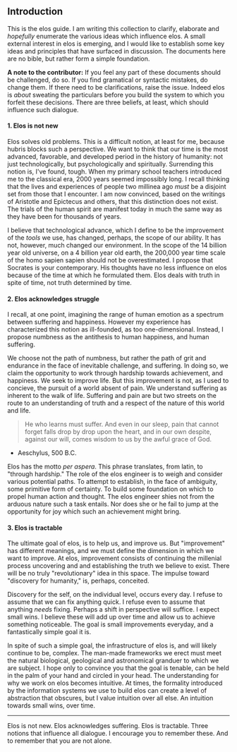 Introduction
------------

This is the elos guide. I am writing this collection to clarify, elaborate and _hopefully_ enumerate the various ideas which influence elos. A small external interest in elos is emerging, and I would like to establish some key ideas and principles that have surfaced in discussion. The documents here are no bible, but rather form a simple foundation.

**A note to the contributor:** If you feel any part of these documents should be challenged, do so. If you find gramatical or syntactic mistakes, do change them. If there need to be clarifications, raise the issue. Indeed elos is _about_ sweating the particulars before you build the system to which you forfeit these decisions. There are three beliefs, at least, which should influence such dialogue.

#### 1. Elos is not new

Elos solves old problems. This is a difficult notion, at least for me, because hubris blocks such a perspective. We want to think that our time is the most advanced, favorable, and developed period in the history of humanity: not just technologically, but psychologically and spiritually. Surrending this notion is, I've found, tough. When my primary school teachers introduced me to the classical era, 2000 years seemed impossibly long. I recall thinking that the lives and experiences of people two millinea ago _must_ be a disjoint set from those that I encounter. I am now convinced, based on the writings of Aristotle and Epictecus and others, that this distinction does not exist. The trials of the human spirit are manifest today in much the same way as they have been for thousands of years.

I believe that technological advance, which I define to be the improvement of the _tools_ we use, has changed, perhaps, the scope of our ability. It has not, however, much changed our environment. In the scope of the 14 billion year old universe, on a 4 billion year old earth, the 200,000 year time scale of the homo sapien sapien should not be overestimated. I propose that Socrates is your contemporary. His thoughts have no less influence on elos because of the time at which he formulated them. Elos deals with truth in spite of time, not truth determined by time.

#### 2. Elos acknowledges struggle

I recall, at one point, imagining the range of human emotion as a spectrum between suffering and happiness. However my experience has characterized this notion as ill-founded, as too one-dimensional. Instead, I propose numbness as the antithesis to human happiness, and human suffering. 

We choose not the path of numbness, but rather the path of grit and endurance in the face of inevitable challenge, and suffering. In doing so, we claim the opportunity to work through hardship towards achievement, and happiness. We seek to improve life. But this improvement is not, as I used to concieve, the pursuit of a world absent of pain. We understand suffering as inherent to the walk of life. Suffering and pain are but two streets on the route to an understanding of truth and a respect of the nature of this world and life.

> He who learns must suffer.
> And even in our sleep, pain that cannot forget
> falls drop by drop upon the heart,
> and in our own despite, against our will,
> comes wisdom to us by the awful grace of God.
- Aeschylus, 500 B.C.

Elos has the motto _per aspera_. This phrase translates, from latin, to "through hardship." The role of the elos engineer is to weigh and consider various potential paths. To attempt to establish, in the face of ambiguity, some primitive form of certainty. To build some foundation on which to propel human action and thought. The elos engineer shies not from the arduous nature such a task entails. Nor does she or he fail to jump at the opportunity for joy which such an achievement might bring.

#### 3. Elos is tractable

The ultimate goal of elos, is to help us, and improve us. But "improvement" has different meanings, and we must define the dimension in which we want to improve. At elos, improvement consists of continuing the millenial process uncovering and and establishing the truth we believe to exist. There will be no truly "revolutionary" idea in this space. The impulse toward "discovery for humanity," is, perhaps, conceited.

Discovery for the self, on the individual level, occurs every day. I refuse to assume that we can fix anything quick. I refuse even to assume that anything *needs* fixing. Perhaps a shift in perspective will suffice. I expect small wins. I believe these will add up over time and allow us to achieve something noticeable. The goal is small improvements everyday, and a fantastically simple goal it is.

In spite of such a simple goal, the infrastructure of elos is, and will likely continue to be, complex. The man-made frameworks we erect must meet the natural biological, geological and astronomical granduer to which we are subject. I hope only to convince you that the goal is tenable, can be held in the palm of your hand and circled in your head. The understanding for why we work on elos becomes intuitive. At times, the formality introduced by the information systems we use to build elos can create a level of abstraction that obscures, but I value intuition over all else. An intuition towards small wins, over time.

------------------------

Elos is not new. Elos acknowledges suffering. Elos is tractable. Three notions that influence all dialogue. I encourage you to remember these. And to remember that you are not alone.
